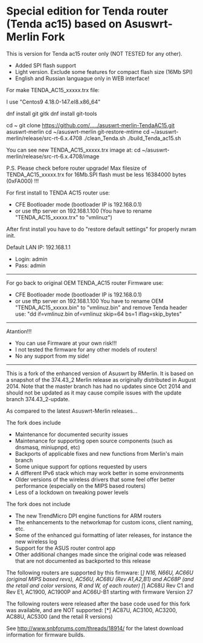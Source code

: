 Special edition for Tenda router (Tenda ac15) based on Asuswrt-Merlin Fork 
===================

This is version for Tenda ac15 router only (NOT TESTED for any other).
- Added SPI flash support
- Light version. Exclude some features for compact flash size (16Mb SPI)
- English and Russian languague only in WEB interface!

For make TENDA_AC15_xxxxx.trx file:

I use "Centos9 4.18.0-147.el8.x86_64"

dnf install git gitk
dnf install git-tools 

 cd ~
 git clone https://github.com/...../asuswrt-merlin-TendaAC15.git asuswrt-merlin
 cd ~/asuswrt-merlin
 git-restore-mtime
 cd ~/asuswrt-merlin/release/src-rt-6.x.4708
 ./clean_Tenda.sh
 ./build_Tenda_ac15.sh

You can see new TENDA_AC15_xxxxx.trx image at:
 cd ~/asuswrt-merlin/release/src-rt-6.x.4708/image

P.S. Please check before router upgrade! Max filesize of TENDA_AC15_xxxxx.trx for 16Mb.SPI flash must be less 16384000 bytes (0xFA000) !!!

For first install to TENDA AC15 router use:
- CFE Bootloader mode (bootloader IP is 192.168.0.1)
- or use tftp server on 192.168.1.100 (You have to rename "TENDA_AC15_xxxxx.trx" to "vmlinuz")

After first install you have to do  "restore default settings" for properly nvram init.

Default LAN IP: 192.168.1.1
- Login: admin
- Pass: admin

---------

For go back to original OEM  TENDA_AC15 router Firmware use:
- CFE Bootloader mode (bootloader IP is 192.168.0.1)
- or use tftp server on 192.168.1.100
  You have to rename OEM  "TENDA_AC15_xxxxx.bin" to "vmlinuz.bin" and remove Tenda header use:
    "dd if=vmlinuz.bin of=vmlinuz skip=64 bs=1 iflag=skip_bytes"

---------

Atantion!!! 
- You can use Firmware at your own risk!!! 
- I not tested the firmware for any other models of routers!
- No any support from my side!

----------------------------------------------------------------------

This is a fork of the enhanced version of Asuswrt by RMerlin.  It is based on a snapshot of the 374.43_2 Merlin release 
as originally distributed in August 2014. Note that the master branch has had no updates since Oct 2014 and should not be
updated as it may cause compile issues with the update branch 374.43_2-update.

As compared to the latest Asuswrt-Merlin releases...

The fork does include

- Maintenance for documented security issues
- Maintenance for supporting open source components (such as dnsmasq, miniupnpd, etc)
- Backports of applicable fixes and new functions from Merlin's main branch
- Some unique support for options requested by users
- A different IPv6 stack which may work better in some environments
- Older versions of the wireless drivers that some feel offer better performance (especially on the MIPS based routers)
- Less of a lockdown on tweaking power levels

The fork does not include

- The new TrendMicro DPI engine functions for ARM routers
- The enhancements to the networkmap for custom icons, client naming, etc.
- Some of the enhanced gui formatting of later releases, for instance the new wireless log
- Support for the ASUS router control app
- Other additional changes made since the original code was released that are not documented as backported to this release


The following routers are supported by this firmware:
[*] N16, N66U, AC66U (original MIPS based revs), AC56U, AC68U (Rev A1,A2,B1) and AC68P (and the retail and color versions, R and W, of each router)
[*] AC68U Rev C1 and Rev E1, AC1900, AC1900P and AC66U-B1 starting with firmware Version 27 

The following routers were released after the base code used for this fork was available, and are NOT supported:
[*] AC87U, AC3100, AC3200, AC88U, AC5300 (and the retail R versions)

See http://www.snbforums.com/threads/18914/ for the latest download information for firmware builds.
